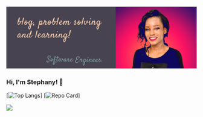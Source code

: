 
![Header](https://raw.githubusercontent.com/Stephany-Doris/Stephany-Doris/main/my-pic.png "Header")
### Hi, I'm Stephany! 👋

[![Top Langs](https://github-readme-stats.vercel.app/api/top-langs/?username=Stephany-Doris&layout=compact)]
[![Repo Card](https://github-readme-stats.vercel.app/api/repo-card/?username=Stephany-Doris&layout=compact)]

<img align="center" src="https://github-readme-stats.vercel.app/api?username=Stephany-Doris&hide=issues,contribs&show_icons=true&theme=radical" />
<!--
**Stephany-Doris/Stephany-Doris** is a ✨ _special_ ✨ repository because its `README.md` (this file) appears on your GitHub profile.

Here are some ideas to get you started:

- 🔭 I’m currently working on ...
- 🌱 I’m currently learning ...
- 👯 I’m looking to collaborate on ...
- 🤔 I’m looking for help with ...
- 💬 Ask me about ...
- 📫 How to reach me: ...
- 😄 Pronouns: ...
- ⚡ Fun fact: ...
-->
